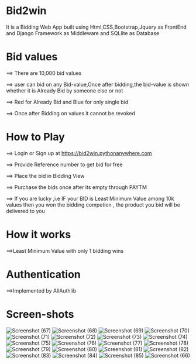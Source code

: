 # Bid2win
It is a Bidding Web App built using Html,CSS,Bootstrap,Jquery as FrontEnd and Django Framework as Middleware and SQLlite as Database

# Bid values
==> There are 10,000 bid values

==> user can bid on any Bid-value,Once after bidding,the bid-value is shown whether it is Already Bid by someone else or not

==> Red for Already Bid and Blue for only single bid

==> Once after Bidding on values it cannot be revoked

# How to Play

==> Login or Sign up at https://bid2win.pythonanywhere.com

==> Provide Reference number to get bid for free

==> Place the bid in Bidding View

==> Purchase the bids once after its empty through PAYTM

==> If you are lucky ,i.e IF your BID is Least Minimum Value among 10k values then you won the bidding competion , the product you bid will be delivered to you

# How it works

==>Least Minimum Value with only 1 bidding wins

# Authentication

==>Implemented by AllAuthlib

# Screen-shots

![Screenshot (67)](https://user-images.githubusercontent.com/56636039/87733929-ce916380-c7ee-11ea-9876-50c809b03fbe.png)
![Screenshot (68)](https://user-images.githubusercontent.com/56636039/87733933-d0f3bd80-c7ee-11ea-98f9-89a9b197b7b1.png)
![Screenshot (69)](https://user-images.githubusercontent.com/56636039/87733935-d224ea80-c7ee-11ea-9994-0f728ea6e2da.png)
![Screenshot (70)](https://user-images.githubusercontent.com/56636039/87733938-d2bd8100-c7ee-11ea-9f42-f3f7a3f7b03c.png)
![Screenshot (71)](https://user-images.githubusercontent.com/56636039/87733939-d3561780-c7ee-11ea-87ec-5b587ad7e75d.png)
![Screenshot (72)](https://user-images.githubusercontent.com/56636039/87733942-d4874480-c7ee-11ea-85a8-f4f63ccc40c5.png)
![Screenshot (73)](https://user-images.githubusercontent.com/56636039/87733946-d5b87180-c7ee-11ea-9f58-804858b6a12a.png)
![Screenshot (74)](https://user-images.githubusercontent.com/56636039/87733947-d6e99e80-c7ee-11ea-95e2-efdf9ee8f60f.png)
![Screenshot (75)](https://user-images.githubusercontent.com/56636039/87733948-d7823500-c7ee-11ea-83e2-283a6c59cb0a.png)
![Screenshot (76)](https://user-images.githubusercontent.com/56636039/87733952-d81acb80-c7ee-11ea-9833-4d5c4eb8a4f8.png)
![Screenshot (77)](https://user-images.githubusercontent.com/56636039/87733955-d8b36200-c7ee-11ea-9aab-22feaa655cb8.png)
![Screenshot (78)](https://user-images.githubusercontent.com/56636039/87733958-d94bf880-c7ee-11ea-8f89-85a4dd27e8f4.png)
![Screenshot (79)](https://user-images.githubusercontent.com/56636039/87733959-da7d2580-c7ee-11ea-94c1-447049458764.png)
![Screenshot (80)](https://user-images.githubusercontent.com/56636039/87733960-db15bc00-c7ee-11ea-9208-3b34e04ac6db.png)
![Screenshot (81)](https://user-images.githubusercontent.com/56636039/87733961-dc46e900-c7ee-11ea-88d9-d4c25655b00c.png)
![Screenshot (82)](https://user-images.githubusercontent.com/56636039/87733963-dd781600-c7ee-11ea-901a-2b624941f8da.png)
![Screenshot (83)](https://user-images.githubusercontent.com/56636039/87733964-dea94300-c7ee-11ea-9b4c-179200a15036.png)
![Screenshot (84)](https://user-images.githubusercontent.com/56636039/87733967-df41d980-c7ee-11ea-8a2b-aaba09bdb77d.png)
![Screenshot (85)](https://user-images.githubusercontent.com/56636039/87733968-e0730680-c7ee-11ea-9ba7-3aaccee7a07f.png)
![Screenshot (66)](https://user-images.githubusercontent.com/56636039/87733971-e2d56080-c7ee-11ea-90b7-d8b0699c66bb.png)

